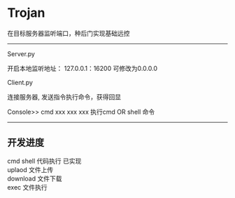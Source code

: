 # Trojan
在目标服务器监听端口，种后门实现基础远控
<hr>
<p>Server.py</p>

开启本地监听地址： 127.0.0.1：16200 可修改为0.0.0.0

<p>Client.py</P>

连接服务器, 发送指令执行命令，获得回显

Console>> cmd xxx xxx xxx  执行cmd OR shell 命令


<hr>

<p>
<p>
</p>
</p>
<h2>开发进度</h2>

cmd shell  代码执行 已实现 </br>
uplaod     文件上传 </br>
download   文件下载 </br>
exec       文件执行 </br>


